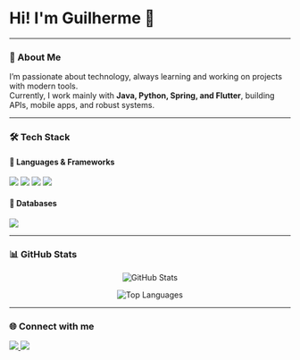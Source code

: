 # Hi! I'm Guilherme 👋

---

### 🚀 About Me  
I’m passionate about technology, always learning and working on projects with modern tools.  
Currently, I work mainly with **Java, Python, Spring, and Flutter**, building APIs, mobile apps, and robust systems.  

---

### 🛠️ Tech Stack

#### 🔹 Languages & Frameworks
<p align="left">
  <img src="https://img.shields.io/badge/Java-ED8B00?style=for-the-badge&logo=openjdk&logoColor=white"/>
  <img src="https://img.shields.io/badge/Python-3776AB?style=for-the-badge&logo=python&logoColor=white"/>
  <img src="https://img.shields.io/badge/Spring-6DB33F?style=for-the-badge&logo=spring&logoColor=white"/>
  <img src="https://img.shields.io/badge/Flutter-02569B?style=for-the-badge&logo=flutter&logoColor=white"/>
</p>

#### 🔹 Databases
<p align="left">
  <img src="https://img.shields.io/badge/MySQL-4479A1?style=for-the-badge&logo=mysql&logoColor=white"/>
</p>

---

### 📊 GitHub Stats  
<p align="center">
  <img src="https://github-readme-stats.vercel.app/api?username=SeuUsuarioGitHub&show_icons=true&theme=radical" alt="GitHub Stats" />
</p>

<p align="center">
  <img src="https://github-readme-stats.vercel.app/api/top-langs/?username=SeuUsuarioGitHub&layout=compact&theme=radical" alt="Top Languages" />
</p>

---

### 🌐 Connect with me  
<p align="left">
  <a href="https://www.linkedin.com/in/guilhermeniza/" target="_blank">
    <img src="https://img.shields.io/badge/LinkedIn-0A66C2?style=for-the-badge&logo=linkedin&logoColor=white"/>
  </a>
  <a href="mailto:guilhermedniza@gmail.com">
    <img src="https://img.shields.io/badge/Outlook-0078D4?style=for-the-badge&logo=microsoftoutlook&logoColor=white"/>
  </a>
</p>
